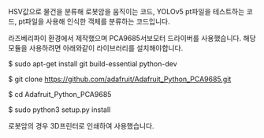 HSV값으로 물건을 분류해 로봇암을 움직이는 코드, YOLOv5 pt파일을 테스트하는 코드, pt파일을 사용해 인식한 객체를 분류하는 코드입니다.

라즈베리파이 환경에서 제작했으며 PCA9685서보모터 드라이버를 사용했습니다.
해당 모듈을 사용하려면 아래와같이 라이브러리를 설치해야합니다.

$ sudo apt-get install git build-essential python-dev

$ git clone https://github.com/adafruit/Adafruit_Python_PCA9685.git

$ cd Adafruit_Python_PCA9685

$ sudo python3 setup.py install

로봇암의 경우 3D프린터로 인쇄하여 사용했습니다.
